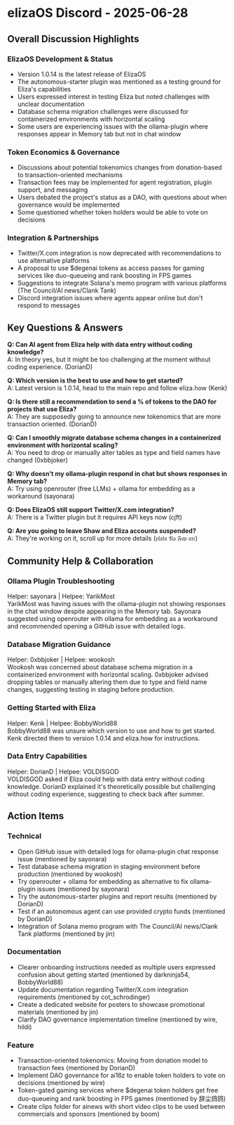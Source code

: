 # elizaOS Discord - 2025-06-28

## Overall Discussion Highlights

### ElizaOS Development & Status
- Version 1.0.14 is the latest release of ElizaOS
- The autonomous-starter plugin was mentioned as a testing ground for Eliza's capabilities
- Users expressed interest in testing Eliza but noted challenges with unclear documentation
- Database schema migration challenges were discussed for containerized environments with horizontal scaling
- Some users are experiencing issues with the ollama-plugin where responses appear in Memory tab but not in chat window

### Token Economics & Governance
- Discussions about potential tokenomics changes from donation-based to transaction-oriented mechanisms
- Transaction fees may be implemented for agent registration, plugin support, and messaging
- Users debated the project's status as a DAO, with questions about when governance would be implemented
- Some questioned whether token holders would be able to vote on decisions

### Integration & Partnerships
- Twitter/X.com integration is now deprecated with recommendations to use alternative platforms
- A proposal to use $degenai tokens as access passes for gaming services like duo-queueing and rank boosting in FPS games
- Suggestions to integrate Solana's memo program with various platforms (The Council/AI news/Clank Tank)
- Discord integration issues where agents appear online but don't respond to messages

## Key Questions & Answers

**Q: Can AI agent from Eliza help with data entry without coding knowledge?**  
A: In theory yes, but it might be too challenging at the moment without coding experience. (DorianD)

**Q: Which version is the best to use and how to get started?**  
A: Latest version is 1.0.14, head to the main repo and follow eliza.how (Kenk)

**Q: Is there still a recommendation to send a % of tokens to the DAO for projects that use Eliza?**  
A: They are supposedly going to announce new tokenomics that are more transaction oriented. (DorianD)

**Q: Can I smoothly migrate database schema changes in a containerized environment with horizontal scaling?**  
A: You need to drop or manually alter tables as type and field names have changed (0xbbjoker)

**Q: Why doesn't my ollama-plugin respond in chat but shows responses in Memory tab?**  
A: Try using openrouter (free LLMs) + ollama for embedding as a workaround (sayonara)

**Q: Does ElizaOS still support Twitter/X.com integration?**  
A: There is a Twitter plugin but it requires API keys now (cjft)

**Q: Are you going to leave Shaw and Eliza accounts suspended?**  
A: They're working on it, scroll up for more details (𝔭𝔩𝔞𝔱𝔞 𝔑𝔬 𝔉𝔞𝔭 𝔞𝔯𝔠)

## Community Help & Collaboration

### Ollama Plugin Troubleshooting
Helper: sayonara | Helpee: YarikMost  
YarikMost was having issues with the ollama-plugin not showing responses in the chat window despite appearing in the Memory tab. Sayonara suggested using openrouter with ollama for embedding as a workaround and recommended opening a GitHub issue with detailed logs.

### Database Migration Guidance
Helper: 0xbbjoker | Helpee: wookosh  
Wookosh was concerned about database schema migration in a containerized environment with horizontal scaling. 0xbbjoker advised dropping tables or manually altering them due to type and field name changes, suggesting testing in staging before production.

### Getting Started with Eliza
Helper: Kenk | Helpee: BobbyWorld88  
BobbyWorld88 was unsure which version to use and how to get started. Kenk directed them to version 1.0.14 and eliza.how for instructions.

### Data Entry Capabilities
Helper: DorianD | Helpee: VOLDISGOD  
VOLDISGOD asked if Eliza could help with data entry without coding knowledge. DorianD explained it's theoretically possible but challenging without coding experience, suggesting to check back after summer.

## Action Items

### Technical
- Open GitHub issue with detailed logs for ollama-plugin chat response issue (mentioned by sayonara)
- Test database schema migration in staging environment before production (mentioned by wookosh)
- Try openrouter + ollama for embedding as alternative to fix ollama-plugin issues (mentioned by sayonara)
- Try the autonomous-starter plugins and report results (mentioned by DorianD)
- Test if an autonomous agent can use provided crypto funds (mentioned by DorianD)
- Integration of Solana memo program with The Council/AI news/Clank Tank platforms (mentioned by jin)

### Documentation
- Clearer onboarding instructions needed as multiple users expressed confusion about getting started (mentioned by darkninja54, BobbyWorld88)
- Update documentation regarding Twitter/X.com integration requirements (mentioned by cot_schrodinger)
- Create a dedicated website for posters to showcase promotional materials (mentioned by jin)
- Clarify DAO governance implementation timeline (mentioned by wire, hildi)

### Feature
- Transaction-oriented tokenomics: Moving from donation model to transaction fees (mentioned by DorianD)
- Implement DAO governance for ai16z to enable token holders to vote on decisions (mentioned by wire)
- Token-gated gaming services where $degenai token holders get free duo-queueing and rank boosting in FPS games (mentioned by 辞尘鸽鸽)
- Create clips folder for ainews with short video clips to be used between commercials and sponsors (mentioned by boom)